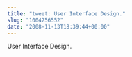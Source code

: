 ```yaml
---
title: "tweet: User Interface Design."
slug: "1004256552"
date: "2008-11-13T18:39:44+00:00"
---
```

User Interface Design.